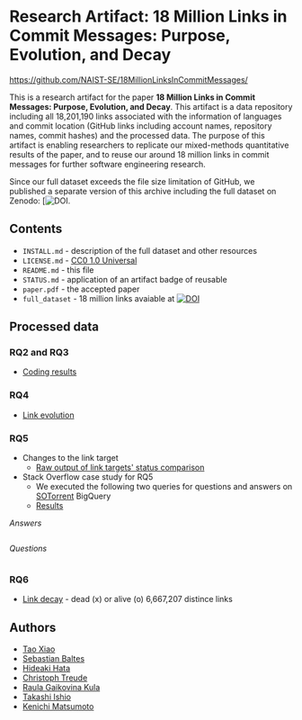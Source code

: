 # Research Artifact: 18 Million Links in Commit Messages: Purpose, Evolution, and Decay

https://github.com/NAIST-SE/18MillionLinksInCommitMessages/

This is a research artifact for the paper **18 Million Links in Commit Messages: Purpose, Evolution, and Decay**. This artifact is a data repository including all 18,201,190 links associated with the information of languages and commit location (GitHub links including account names, repository names, commit hashes) and the processed data. The purpose of this artifact is enabling researchers to replicate our mixed-methods quantitative results of the paper, and to reuse our around 18 million links in commit messages for further software engineering research.

Since our full dataset exceeds the file size limitation of GitHub, we published a separate version of this archive including the full dataset on Zenodo: [![DOI]().

## Contents
- `INSTALL.md` - description of the full dataset and other resources
- `LICENSE.md` - [CC0 1.0 Universal](https://creativecommons.org/publicdomain/zero/1.0/)
- `README.md` - this file
- `STATUS.md` - application of an artifact badge of reusable
- `paper.pdf` - the accepted paper
- `full_dataset` - 18 million links avaiable at [![DOI]()]()

## Processed data
### RQ2 and RQ3
- [Coding results]()
### RQ4
- [Link evolution]()
### RQ5
- Changes to the link target
  - [Raw output of link targets' status comparison](https://drive.google.com/open?id=16zqToSbGTQ_GoIxpSu3Q0Dwhhg5VoW-O)
- Stack Overflow case study for RQ5
  - We executed the following two queries for questions and answers on [SOTorrent](https://empirical-software.engineering/projects/sotorrent/) BigQuery
  - [Results]()

_Answers_
```

```
_Questions_
```

```
### RQ6
- [Link decay](./rq6) - dead (x) or alive (o) 6,667,207 distince links


## Authors
- [Tao Xiao](https://tao-xiao.github.io/)
- [Sebastian Baltes](https://empirical-software.engineering/)
- [Hideaki Hata](https://hideakihata.github.io/)
- [Christoph Treude](http://ctreude.ca/)
- [Raula Gaikovina Kula](https://raux.github.io/)
- [Takashi Ishio](https://takashi-ishio.github.io/)
- [Kenichi Matsumoto](https://matsumotokenichi.github.io/)
